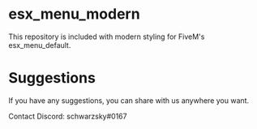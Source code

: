 # esx_menu_modern
This repository is included with modern styling for FiveM's esx_menu_default.

# Suggestions
If you have any suggestions, you can share with us anywhere you want.

Contact Discord: schwarzsky#0167

